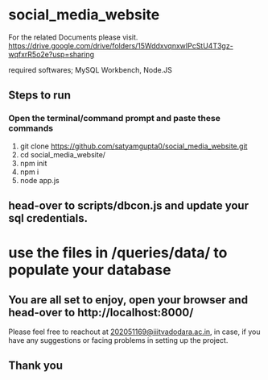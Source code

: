 # social_media_website
For the related Documents please visit.
https://drive.google.com/drive/folders/15WddxvqnxwIPcStU4T3gz-wqfxrR5o2e?usp=sharing

required softwares; MySQL Workbench, Node.JS

## Steps to run
### Open the terminal/command prompt and paste these commands
1. git clone https://github.com/satyamgupta0/social_media_website.git
2. cd social_media_website/
3. npm init
4. npm i
5. node app.js

## head-over to scripts/dbcon.js and update your sql credentials.
# use the files in /queries/data/ to populate your database
## You are all set to enjoy, open your browser and head-over to http://localhost:8000/


Please feel free to reachout at 202051169@iiitvadodara.ac.in, in case, if you have any suggestions or facing problems in setting up the project.
## Thank you
